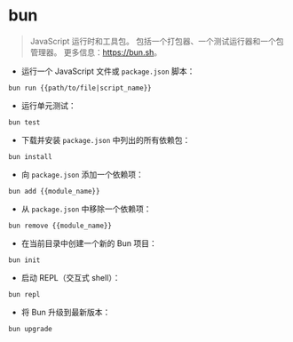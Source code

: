 # bun

> JavaScript 运行时和工具包。
> 包括一个打包器、一个测试运行器和一个包管理器。
> 更多信息：<https://bun.sh>。

- 运行一个 JavaScript 文件或 `package.json` 脚本：

`bun run {{path/to/file|script_name}}`

- 运行单元测试：

`bun test`

- 下载并安装 `package.json` 中列出的所有依赖包：

`bun install`

- 向 `package.json` 添加一个依赖项：

`bun add {{module_name}}`

- 从 `package.json` 中移除一个依赖项：

`bun remove {{module_name}}`

- 在当前目录中创建一个新的 Bun 项目：

`bun init`

- 启动 REPL（交互式 shell）：

`bun repl`

- 将 Bun 升级到最新版本：

`bun upgrade`